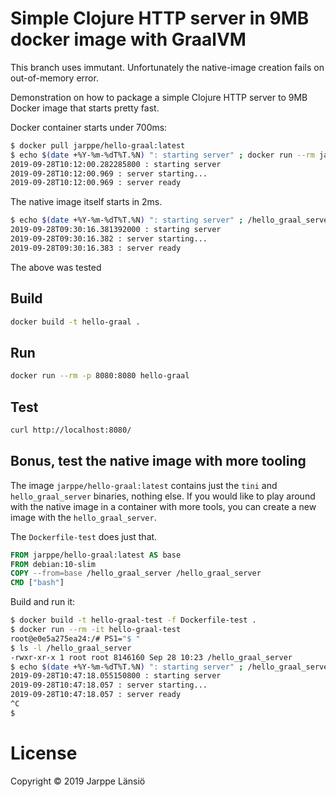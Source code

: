 # Simple Clojure HTTP server in 9MB docker image with GraalVM

This branch uses immutant. Unfortunately the native-image creation fails on out-of-memory error.

Demonstration on how to package a simple Clojure HTTP server to 9MB Docker image
that starts pretty fast.

Docker container starts under 700ms:

```bash
$ docker pull jarppe/hello-graal:latest
$ echo $(date +%Y-%m-%dT%T.%N) ": starting server" ; docker run --rm jarppe/hello-graal:latest
2019-09-28T10:12:00.282285800 : starting server
2019-09-28T10:12:00.969 : server starting...
2019-09-28T10:12:00.969 : server ready
```

The native image itself starts in 2ms. 

```bash
$ echo $(date +%Y-%m-%dT%T.%N) ": starting server" ; /hello_graal_server 
2019-09-28T09:30:16.381392000 : starting server
2019-09-28T09:30:16.382 : server starting...
2019-09-28T09:30:16.383 : server ready
``` 

The above was tested 


## Build

```bash
docker build -t hello-graal .
```


## Run

```bash
docker run --rm -p 8080:8080 hello-graal
```


## Test

```bash
curl http://localhost:8080/
```

## Bonus, test the native image with more tooling

The image `jarppe/hello-graal:latest` contains just the `tini` and `hello_graal_server`
binaries, nothing else. If you would like to play around with the native image in a
container with more tools, you can create a new image with the `hello_graal_server`.

The `Dockerfile-test` does just that.

```dockerfile
FROM jarppe/hello-graal:latest AS base
FROM debian:10-slim
COPY --from=base /hello_graal_server /hello_graal_server
CMD ["bash"]
```

Build and run it:

```bash
$ docker build -t hello-graal-test -f Dockerfile-test .
$ docker run --rm -it hello-graal-test
root@e0e5a275ea24:/# PS1="$ "
$ ls -l /hello_graal_server
-rwxr-xr-x 1 root root 8146160 Sep 28 10:23 /hello_graal_server
$ echo $(date +%Y-%m-%dT%T.%N) ": starting server" ; /hello_graal_server 
2019-09-28T10:47:18.055150800 : starting server
2019-09-28T10:47:18.057 : server starting...
2019-09-28T10:47:18.057 : server ready
^C
$ 
```


# License

Copyright © 2019 Jarppe Länsiö
